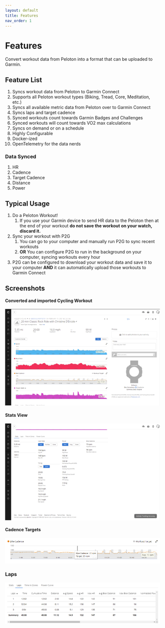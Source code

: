 ```yaml
---
layout: default
title: Features
nav_order: 1
---
```


# Features

Convert workout data from Peloton into a format that can be uploaded to Garmin.

## Feature List

1. Syncs workout data from Peloton to Garmin Connect
1. Supports all Peloton workout types (Biking, Tread, Core, Meditation, etc.)
1. Syncs all available metric data from Peloton over to Garmin Connect
1. Syncs laps and target cadence
1. Synced workouts count towards Garmin Badges and Challenges
1. Synced workouts will count towards VO2 max calculations
1. Syncs on demand or on a schedule
1. Highly Configurable
1. Docker-ized
1. OpenTelemetry for the data nerds

### Data Synced

1. HR
1. Cadence
1. Target Cadence
1. Distance
1. Power

## Typical Usage

1. Do a Peloton Workout!
    1. If you use your Garmin device to send HR data to the Peloton then at the end of your workout **do not save the workout on your watch, discard it.**
1. Sync your workout with P2G
    1. You can go to your computer and manually run P2G to sync recent workouts
    1. **OR** You can configure P2G to run in the background on your computer, syncing workouts every hour
1. P2G can be configured to download your workout data and save it to your computer **AND** it can automatically upload those workouts to Garmin Connect

## Screenshots

#### Converted and imported Cycling Workout

![Converted Cycling Workout](https://github.com/philosowaffle/peloton-to-garmin/raw/master/images/example_cycle.png?raw=true "Converted Cycling Workout")

#### Stats View

![Stats View](https://github.com/philosowaffle/peloton-to-garmin/raw/master/images/example_cycle02.png?raw=true "Stats View")

#### Cadence Targets

![Cadence Targets](https://github.com/philosowaffle/peloton-to-garmin/raw/master/images/cadence_target.png?raw=true "Cadence Targets")

### Laps

![Laps](https://github.com/philosowaffle/peloton-to-garmin/raw/master/images/example_laps.png?raw=true "Laps")
